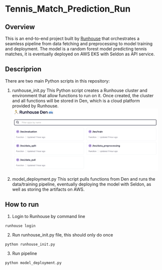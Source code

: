 # Tennis_Match_Prediction_Run
## Overview
This is an end-to-end project built by [Runhouse](https://www.run.house) that orchestrates a seamless pipeline from data fetching and preprocessing to model training and deployment. The model is a random forest model predicting tennis matches, it is eventually deployed on AWS EKS with Seldon as API service.

## Descriprion
There are two main Python scripts in this repository:
1. runhouse_init.py
This Python script creates a Runhouse cluster and environment that allow functions to run on it. Once created, the cluster and all functions will be stored in Den, which is a cloud platform provided by Runhouse.
![](/images/den.png)

2. model_deployment.py
This script pulls functions from Den and runs the data/training pipeline, eventually deploying the model with Seldon, as well as storing the artifacts on AWS.

## How to run
1. Login to Runhouse by command line
```
runhouse login
```
2. Run runhouse_init.py file, this should only do once
```
python runhouse_init.py
```
3. Run pipeline
```
python model_deployment.py
```